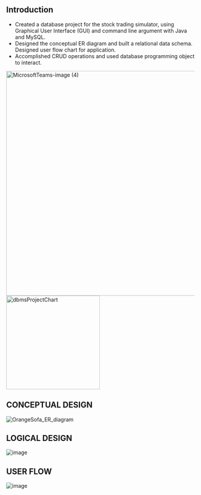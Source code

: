 ## Introduction
- Created a database project for the stock trading simulator, using Graphical User Interface (GUI) and command line argument with Java and MySQL.
- Designed the conceptual ER diagram and built a relational data schema. Designed user flow chart for application.
- Accomplished CRUD operations and used database programming object to interact.

<img width="600" alt="MicrosoftTeams-image (4)" src="https://user-images.githubusercontent.com/105135459/206814427-1c0d344c-7c87-498d-86ac-d85b5ac2a01d.png">
<img width="250" alt="dbmsProjectChart" src="https://user-images.githubusercontent.com/48608522/206813553-03b85c77-e976-4b93-b9aa-69504dbcf6d4.png">

## CONCEPTUAL DESIGN
![OrangeSofa_ER_diagram](https://user-images.githubusercontent.com/105135459/206813256-df938771-76c5-4294-9c3e-3ebcb0249aa7.png)

## LOGICAL DESIGN
![image](https://user-images.githubusercontent.com/105135459/206814174-da24e242-4ecc-4694-a052-bcb5860a401a.png)

## USER FLOW
![image](https://user-images.githubusercontent.com/105135459/206814203-47e59a0d-869e-46e7-99b3-74b4e342f89d.png)
